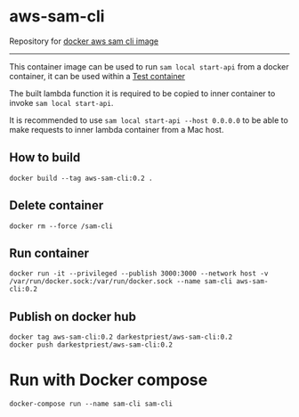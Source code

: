 # aws-sam-cli
Repository for [docker aws sam cli image](https://hub.docker.com/repository/docker/darkestpriest/aws-sam-cli)

---
This container image can be used to run `sam local start-api` from a docker container, it can be used within a [Test container](https://www.testcontainers.org/)

The built lambda function it is required to be copied to inner container to invoke `sam local start-api`.

It is recommended to use `sam local start-api --host 0.0.0.0` to be able to make requests to inner lambda container from a Mac host.

## How to build
```
docker build --tag aws-sam-cli:0.2 .
```
## Delete container
```
docker rm --force /sam-cli
```
## Run container
```
docker run -it --privileged --publish 3000:3000 --network host -v /var/run/docker.sock:/var/run/docker.sock --name sam-cli aws-sam-cli:0.2
```

## Publish on docker hub
```
docker tag aws-sam-cli:0.2 darkestpriest/aws-sam-cli:0.2
docker push darkestpriest/aws-sam-cli:0.2
```

# Run with Docker compose
```
docker-compose run --name sam-cli sam-cli
```
